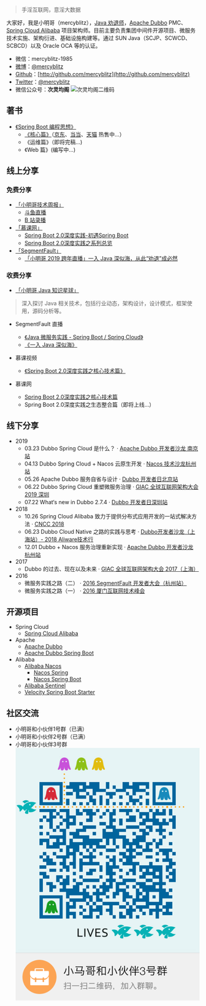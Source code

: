 > 手淫互联网，意淫大数据

大家好，我是小明哥（mercyblitz），[Java 劝退师](https://www.douyu.com/mercyblitz)，[Apache Dubbo](https://dubbo.apache.org/) PMC、[Spring Cloud Alibaba](https://github.com/spring-cloud-incubator/spring-cloud-alibaba) 项目架构师。目前主要负责集团中间件开源项目、微服务技术实施、架构衍进、基础设施构建等。通过 SUN Java（SCJP、SCWCD、SCBCD）以及 Oracle OCA 等的认证。

- 微信：mercyblitz-1985
- [微博](https://weibo.com/mercyblitz)：[@mercyblitz](https://weibo.com/mercyblitz)
- [Github](http://github.com/mercyblitz)：[http://github.com/mercyblitz](http://github.com/mercyblitz)
- [Twitter](https://twitter.com/mercyblitz)：[@mercyblitz](https://twitter.com/mercyblitz)
- 微信公众号：**次灵均阁**
![次灵均阁二维码](https://mercyblitz.github.io/books/thinking-in-spring-boot/assets/my_mp_qrcode.jpg)



## 著书

- [《Spring Boot 编程思想》](/books/thinking-in-spring-boot/)
  - [《核心篇》](https://mercyblitz.github.io/books/thinking-in-spring-boot/core/preface/)（[京东](https://item.jd.com/12570242.html)、[当当](http://product.dangdang.com/26922557.html)、[天猫](https://detail.tmall.com/item.htm?id=589445956796) 热售中...）
  - 《运维篇》（即将完稿…)
  - 《Web 篇》(编写中…)



## 线上分享

### 免费分享

- [「小明哥技术周报」](https://www.douyu.com/mercyblitz)
	- [斗鱼直播](https://www.douyu.com/mercyblitz)
	- [B 站录播](http://space.bilibili.com/327910845/channel/detail?cid=52311)
- [「慕课网」](https://www.imooc.com/t/5387391)
	- [Spring Boot 2.0深度实践-初遇Spring Boot](https://www.imooc.com/learn/933) 
  - [Spring Boot 2.0深度实践之系列总览](https://www.imooc.com/learn/1058)
- [「SegmentFault」](https://segmentfault.com/u/mercyblitz)
	- [「小明哥 2019 跨年直播」一入 Java 深似海，从此“劝退”成必然](https://mp.weixin.qq.com/s?__biz=MzIxNDU4NjE1OQ==&mid=2247484085&idx=1&sn=5905f53e69bae9d48b3783a83bde40b3)	



### 收费分享

- [「小明哥 Java 知识星球」](http://t.cn/RnxUYzd)
> 深入探讨 Java 相关技术，包括行业动态，架构设计，设计模式，框架使用，源码分析等。

- SegmentFault 直播
  - [《Java 微服务实践 - Spring Boot / Spring Cloud》](http://t.cn/RoC0nNi)
  - [《一入 Java 深似海》](http://t.cn/E6bTa9O)

- 慕课视频
  - [《Spring Boot 2.0深度实践之核心技术篇》](http://t.cn/ReChCU9)

- 慕课网
    - [Spring Boot 2.0深度实践之核心技术篇](https://coding.imooc.com/class/252.html)
    - Spring Boot 2.0深度实践之生态整合篇（即将上线...）



## 线下分享

- 2019
  - 03.23 Dubbo Spring Cloud 是什么？ · [Apache Dubbo 开发者沙龙 南京站](https://www.huodongxing.com/event/7482607661100)
  - 04.13 Dubbo Spring Cloud + Nacos 云原生开发 ·  [Nacos 技术沙龙杭州站](https://www.huodongxing.com/event/2485774991600)
  - 05.26 Apache Dubbo 服务自省与设计 · [Dubbo 开发者日北京站](https://www.huodongxing.com/event/8491826604100)
  - 06.22 Dubbo Spring Cloud 重塑微服务治理 · [GIAC 全球互联网架构大会 2019 深圳](http://giac.msup.com.cn/Giac/schedule/course?id=13979)
  - 07.22 What‘s new in Dubbo 2.7.4  · [Dubbo 开发者日深圳站](https://www.huodongxing.com/event/5498736958000)
- 2018
  - 10.26 Spring Cloud Alibaba 致力于提供分布式应用开发的一站式解决方法 · [CNCC 2018](http://cncc2018.ccf.org.cn/cms/show.action?code=publish_ff80808162f165f90163070bf87105de&siteid=100000&channelid=0000000002)
  - 06.23 Dubbo Cloud Native 之路的实践与思考 · [Dubbo开发者沙龙（上海站）- 2018 Aliware技术行](https://www.itdks.com/eventlist/detail/2307)
  - 12.01 Dubbo + Nacos 服务治理重新实现 · [Apache Dubbo 开发者沙龙 杭州站](https://www.huodongxing.com/event/3467333809600)
- 2017 
  - Dubbo 的过去、现在以及未来 · [GIAC 全球互联网架构大会 2017（上海）](http://2017.thegiac.com/)
- 2016
  - 微服务实践之路（二） · [2016 SegmentFault 开发者大会（杭州站）](https://segmentfault.com/sfdc-2016/hz)
  - 微服务实践之路（一） · [2016 厦门互联网技术峰会](https://www.bagevent.com/event/227489)



## 开源项目

- Spring Cloud
  - [Spring Cloud Alibaba](https://github.com/spring-cloud-incubator/spring-cloud-alibaba)
- Apache
    - [Apache Dubbo](https://github.com/apache/incubator-dubbo)
    - [Apache Dubbo Spring Boot](https://github.com/apache/incubator-dubbo-spring-boot-project) 
- Alibaba
    - [Alibaba Nacos](https://github.com/alibaba/nacos)
        - [Nacos Spring](https://github.com/nacos-group/nacos-spring-project)
        - [Nacos Spring Boot](https://github.com/nacos-group/nacos-spring-boot-project)
    - [Alibaba Sentinel](https://github.com/alibaba/Sentinel)
    - [Velocity Spring Boot Starter](https://github.com/alibaba/velocity-spring-boot-project)


## 社区交流

- 小明哥和小伙伴1号群（已满）
- 小明哥和小伙伴2号群（已满）
- 小明哥和小伙伴3号群
![QQ 群](/img/qq_group_3.png)
